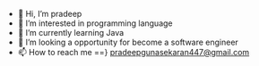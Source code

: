- 👋 Hi, I’m pradeep
- 👀 I’m interested in programming language
- 🌱 I’m currently learning Java
- 💞️ I’m looking a opportunity for become a software engineer
- 📫 How to reach me ==} pradeepgunasekaran447@gmail.com

<!---
Peppypradeep/Peppypradeep is a ✨ special ✨ repository because its `README.md` (this file) appears on your GitHub profile.
You can click the Preview link to take a look at your changes.
--->
